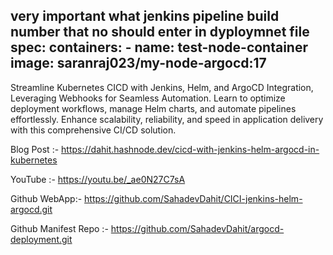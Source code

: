 very important what jenkins pipeline build number that no should enter in dyploymnet file 
spec:
      containers:
      - name: test-node-container
        image: saranraj023/my-node-argocd:17
-----------
Streamline Kubernetes CICD with Jenkins, Helm, and ArgoCD Integration, Leveraging Webhooks for Seamless Automation. Learn to optimize deployment workflows, manage Helm charts, and automate pipelines effortlessly. Enhance scalability, reliability, and speed in application delivery with this comprehensive CI/CD solution.

Blog Post :- https://dahit.hashnode.dev/cicd-with-jenkins-helm-argocd-in-kubernetes

YouTube :- https://youtu.be/_ae0N27C7sA

Github WebApp:-  https://github.com/SahadevDahit/CICI-jenkins-helm-argocd.git

Github Manifest Repo :- https://github.com/SahadevDahit/argocd-deployment.git
